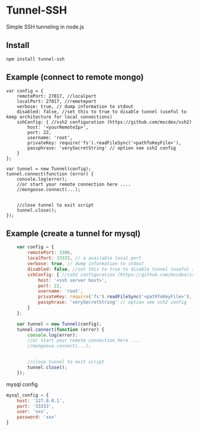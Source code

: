 Tunnel-SSH
==========

Simple SSH tunneling in node.js

## Install ##
    npm install tunnel-ssh

## Example (connect to remote mongo) ##

    var config = {
        remotePort: 27017, //localport
        localPort: 27017, //remoteport
        verbose: true, // dump information to stdout
        disabled: false, //set this to true to disable tunnel (useful to keep architecture for local connections)
        sshConfig: { //ssh2 configuration (https://github.com/mscdex/ssh2)
            host: '<yourRemoteIp>',
            port: 22,
            username: 'root',
            privateKey: require('fs').readFileSync('<pathToKeyFile>'),
            passphrase: 'verySecretString' // option see ssh2 config
        }
    };

    var tunnel = new Tunnel(config);
    tunnel.connect(function (error) {
        console.log(error);
        //or start your remote connection here .... 
        //mongoose.connect(...);


        //close tunnel to exit script 
        tunnel.close();
    });
## Example (create a tunnel for mysql) ##
```javascript
    var config = {
        remotePort: 3306, 
        localPort: 33333, // a available local port
        verbose: true, // dump information to stdout
        disabled: false, //set this to true to disable tunnel (useful to keep architecture for local connections)
        sshConfig: { //ssh2 configuration (https://github.com/mscdex/ssh2)
            host: '<ssh server host>',
            port: 22,
            username: 'root',
            privateKey: require('fs').readFileSync('<pathToKeyFile>'),
            passphrase: 'verySecretString' // option see ssh2 config
        }
    };

    var tunnel = new Tunnel(config);
    tunnel.connect(function (error) {
        console.log(error);
        //or start your remote connection here .... 
        //mongoose.connect(...);


        //close tunnel to exit script 
        tunnel.close();
    });
```
mysql config
```javascript
mysql_config = {
    host: '127.0.0.1',
    port: '33333',
    user: 'xxx',
    password: 'xxx'
}
```
